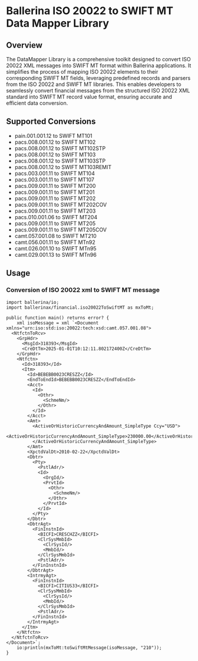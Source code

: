 # Ballerina ISO 20022 to SWIFT MT Data Mapper Library

## Overview

The DataMapper Library is a comprehensive toolkit designed to convert ISO 20022 XML messages into SWIFT MT format within Ballerina applications. It simplifies the process of mapping ISO 20022 elements to their corresponding SWIFT MT fields, leveraging predefined records and parsers from the ISO 20022 and SWIFT MT libraries. This enables developers to seamlessly convert financial messages from the structured ISO 20022 XML standard into SWIFT MT record value format, ensuring accurate and efficient data conversion.

## Supported Conversions

- pain.001.001.12 to SWIFT MT101
- pacs.008.001.12 to SWIFT MT102
- pacs.008.001.12 to SWIFT MT102STP
- pacs.008.001.12 to SWIFT MT103
- pacs.008.001.12 to SWIFT MT103STP
- pacs.008.001.12 to SWIFT MT103REMIT
- pacs.003.001.11 to SWIFT MT104
- pacs.003.001.11 to SWIFT MT107
- pacs.009.001.11 to SWIFT MT200
- pacs.009.001.11 to SWIFT MT201
- pacs.009.001.11 to SWIFT MT202
- pacs.009.001.11 to SWIFT MT202COV
- pacs.009.001.11 to SWIFT MT203
- pacs.010.001.06 to SWIFT MT204
- pacs.009.001.11 to SWIFT MT205
- pacs.009.001.11 to SWIFT MT205COV
- camt.057.001.08 to SWIFT MT210
- camt.056.001.11 to SWIFT MTn92
- camt.026.001.10 to SWIFT MTn95
- camt.029.001.13 to SWIFT MTn96

## Usage

### Conversion of ISO 20022 xml to SWIFT MT message

```ballerina
import ballerina/io;
import ballerinax/financial.iso20022ToSwiftMT as mxToMt;

public function main() returns error? {
    xml isoMessage = xml `<Document xmlns="urn:iso:std:iso:20022:tech:xsd:camt.057.001.08">
  <NtfctnToRcv>
    <GrpHdr>
      <MsgId>318393</MsgId>
      <CreDtTm>2025-01-01T10:12:11.802172400Z</CreDtTm>
    </GrpHdr>
    <Ntfctn>
      <Id>318393</Id>
      <Itm>
        <Id>BEBEBB0023CRESZZ</Id>
        <EndToEndId>BEBEBB0023CRESZZ</EndToEndId>
        <Acct>
          <Id>
            <Othr>
              <SchmeNm/>
            </Othr>
          </Id>
        </Acct>
        <Amt>
          <ActiveOrHistoricCurrencyAndAmount_SimpleType Ccy="USD">
            <ActiveOrHistoricCurrencyAndAmount_SimpleType>230000.00</ActiveOrHistoricCurrencyAndAmount_SimpleType>
          </ActiveOrHistoricCurrencyAndAmount_SimpleType>
        </Amt>
        <XpctdValDt>2010-02-22</XpctdValDt>
        <Dbtr>
          <Pty>
            <PstlAdr/>
            <Id>
              <OrgId/>
              <PrvtId>
                <Othr>
                  <SchmeNm/>
                </Othr>
              </PrvtId>
            </Id>
          </Pty>
        </Dbtr>
        <DbtrAgt>
          <FinInstnId>
            <BICFI>CRESCHZZ</BICFI>
            <ClrSysMmbId>
              <ClrSysId/>
              <MmbId/>
            </ClrSysMmbId>
            <PstlAdr/>
          </FinInstnId>
        </DbtrAgt>
        <IntrmyAgt>
          <FinInstnId>
            <BICFI>CITIUS33</BICFI>
            <ClrSysMmbId>
              <ClrSysId/>
              <MmbId/>
            </ClrSysMmbId>
            <PstlAdr/>
          </FinInstnId>
        </IntrmyAgt>
      </Itm>
    </Ntfctn>
  </NtfctnToRcv>
</Document>`;
    io:println(mxToMt:toSwiftMtMessage(isoMessage, "210"));
}
```
